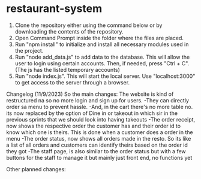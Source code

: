 # restaurant-system
1. Clone the repository either using the command below or by downloading the contents of the repository.
2. Open Command Prompt inside the folder where the files are placed.
3. Run "npm install" to initialize and install all necessary modules used in the project.
4. Run "node add_data.js" to add data to the database. This will allow the user to login using certain accounts. Then, if needed, press "Ctrl + C". (The js has the listed temporary accounts)
5. Run "node index.js". This will start the local server. Use "localhost:3000" to get access to the server through a browser.

Changelog (11/9/2023)
So the main changes: The website is kind of restructured na so no more login and sign up for users. 
-They can directly order sa menu to prevent hassle. 
-And, in the cart there's no more table no. its now replaced by the option of Dine in or takeout in which sir in the previous sprints that we should look into having takeouts 
-The order receipt, now shows the respective order the customer has and their order id to know which one is theirs. This is done when a customer does a order in the menu
-The order status, now shows all orders made in the resto. So its like a list of all orders and customers can identify theirs based on the order id they got
-The staff page, is also similar to the order status but with a few buttons for the staff to manage it but mainly just front end, no functions yet

Other planned changes:
